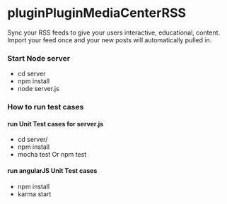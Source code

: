 # pluginPluginMediaCenterRSS 


Sync your RSS feeds to give your users interactive, educational, content. Import your feed once and your new posts will automatically pulled in.

### Start Node server
- cd server
- npm install
- node server.js

### How to run test cases

#### run Unit Test cases for server.js 
- cd server/
- npm install
- mocha test Or npm test

#### run angularJS Unit Test cases 
- npm install
- karma start
